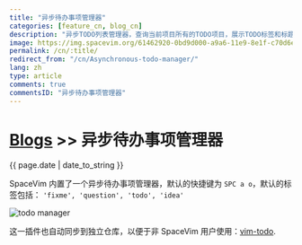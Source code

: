 ```yaml
---
title: "异步待办事项管理器"
categories: [feature_cn, blog_cn]
description: "异步TODO列表管理器，查询当前项目所有的TODO项目，展示TODO标签和标题。"
image: https://img.spacevim.org/61462920-0bd9d000-a9a6-11e9-8e1f-c70d6ec6ca1e.png
permalink: /cn/:title/
redirect_from: "/cn/Asynchronous-todo-manager/"
lang: zh
type: article
comments: true
commentsID: "异步待办事项管理器"
---
```


# [Blogs](../blog/) >> 异步待办事项管理器

{{ page.date | date_to_string }}

SpaceVim 内置了一个异步待办事项管理器，默认的快捷键为 `SPC a o`，默认的标签包括：
 `'fixme', 'question', 'todo', 'idea'`

![todo manager](https://img.spacevim.org/61462920-0bd9d000-a9a6-11e9-8e1f-c70d6ec6ca1e.png)

这一插件也自动同步到独立仓库，以便于非 SpaceVim 用户使用：[vim-todo](https://github.com/wsdjeg/vim-todo/).

